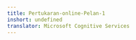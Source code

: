 ```yaml
---
title: Pertukaran-online-Pelan-1
inshort: undefined
translator: Microsoft Cognitive Services
---
```




